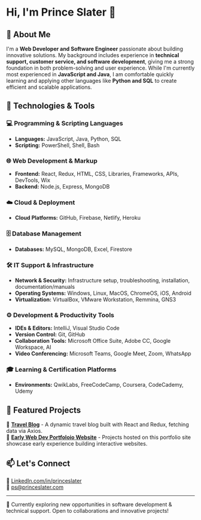 # Hi, I'm Prince Slater 👋  

## 🚀 About Me  
I'm a **Web Developer and Software Engineer** passionate about building innovative solutions. My background includes experience in **technical support, customer service, and software development**, giving me a strong foundation in both problem-solving and user experience. While I'm currently most experienced in **JavaScript and Java**, I am comfortable quickly learning and applying other languages like **Python and SQL** to create efficient and scalable applications.


## 🔧 Technologies & Tools  

### 💻 Programming & Scripting Languages  
- **Languages:** JavaScript, Java, Python, SQL  
- **Scripting:** PowerShell, Shell, Bash  

### 🌐 Web Development & Markup  
- **Frontend:** React, Redux, HTML, CSS, Libraries, Frameworks, APIs, DevTools, Wix  
- **Backend:** Node.js, Express, MongoDB  

### ☁️ Cloud & Deployment  
- **Cloud Platforms:** GitHub, Firebase, Netlify, Heroku  

### 🗄️ Database Management  
- **Databases:** MySQL, MongoDB, Excel, Firestore  

### 🛠 IT Support & Infrastructure  
- **Network & Security:** Infrastructure setup, troubleshooting, installation, documentation/manuals  
- **Operating Systems:** Windows, Linux, MacOS, ChromeOS, iOS, Android  
- **Virtualization:** VirtualBox, VMware Workstation, Remmina, GNS3  

### ⚙️ Development & Productivity Tools  
- **IDEs & Editors:** IntelliJ, Visual Studio Code  
- **Version Control:** Git, GitHub  
- **Collaboration Tools:** Microsoft Office Suite, Adobe CC, Google Workspace, AI  
- **Video Conferencing:** Microsoft Teams, Google Meet, Zoom, WhatsApp  

### 🎓 Learning & Certification Platforms  
- **Environments:** QwikLabs, FreeCodeCamp, Coursera, CodeCademy, Udemy  
 


## 📌 Featured Projects  
🔹 **[Travel Blog](https://github.com/everythinginmoderation2/travelblog)** - A dynamic travel blog built with React and Redux, fetching data via Axios.  
🔹 **[Early Web Dev Portfoloio Website](https://intro-to-ps.netlify.app/)** - Projects hosted on this portfolio site showcase early experience building interactive websites.


## 📫 Let's Connect  
🔗 [LinkedIn.com/in/princeslater](https://www.linkedin.com/in/princeslater/)  
📧 ps@princeslater.com  

---

🌱 Currently exploring new opportunities in software development & technical support. Open to collaborations and innovative projects!
